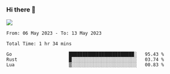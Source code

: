 ### Hi there 👋️

![](https://komarev.com/ghpvc/?username=Loner1024)

<!--START_SECTION:waka-->

```text
From: 06 May 2023 - To: 13 May 2023

Total Time: 1 hr 34 mins

Go                     ████████████████████████░   95.43 %
Rust                   █░░░░░░░░░░░░░░░░░░░░░░░░   03.74 %
Lua                    ▒░░░░░░░░░░░░░░░░░░░░░░░░   00.83 %
```

<!--END_SECTION:waka-->



